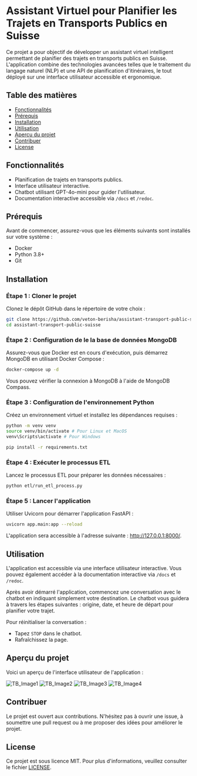 
# Assistant Virtuel pour Planifier les Trajets en Transports Publics en Suisse

Ce projet a pour objectif de développer un assistant virtuel intelligent permettant de planifier des trajets en transports publics en Suisse. L'application combine des technologies avancées telles que le traitement du langage naturel (NLP) et une API de planification d'itinéraires, le tout déployé sur une interface utilisateur accessible et ergonomique.

## Table des matières

- [Fonctionnalités](#fonctionnalités)
- [Prérequis](#prérequis)
- [Installation](#installation)
- [Utilisation](#utilisation)
- [Aperçu du projet](#aperçu-du-projet)
- [Contribuer](#contribuer)
- [License](#license)

## Fonctionnalités

- Planification de trajets en transports publics.
- Interface utilisateur interactive.
- Chatbot utilisant GPT-4o-mini pour guider l'utilisateur.
- Documentation interactive accessible via `/docs` et `/redoc`.

## Prérequis

Avant de commencer, assurez-vous que les éléments suivants sont installés sur votre système :

- Docker
- Python 3.8+
- Git

## Installation

### Étape 1 : Cloner le projet

Clonez le dépôt GitHub dans le répertoire de votre choix :

```bash
git clone https://github.com/veton-berisha/assistant-transport-public-suisse.git
cd assistant-transport-public-suisse
```

### Étape 2 : Configuration de le la base de données MongoDB

Assurez-vous que Docker est en cours d'exécution, puis démarrez MongoDB en utilisant Docker Compose :
    
```bash
docker-compose up -d
```
Vous pouvez vérifier la connexion à MongoDB à l'aide de MongoDB Compass.

### Étape 3 : Configuration de l'environnement Python

Créez un environnement virtuel et installez les dépendances requises :

```bash
python -m venv venv
source venv/bin/activate # Pour Linux et MacOS
venv\Scripts\activate # Pour Windows

pip install -r requirements.txt
```

### Étape 4 : Exécuter le processus ETL

Lancez le processus ETL pour préparer les données nécessaires :

```bash
python etl/run_etl_process.py
```

### Étape 5 : Lancer l'application

Utiliser Uvicorn pour démarrer l'application FastAPI :

```bash
uvicorn app.main:app --reload
```
L'application sera accessible à l'adresse suivante : http://127.0.0.1:8000/.

## Utilisation

L'application est accessible via une interface utilisateur interactive. Vous pouvez également accéder à la documentation interactive via `/docs` et `/redoc`.

Après avoir démarré l'application, commencez une conversation avec le chatbot en indiquant simplement votre destination. Le chatbot vous guidera à travers les étapes suivantes : origine, date, et heure de départ pour planifier votre trajet.

Pour réinitialiser la conversation : 
- Tapez `STOP` dans le chatbot.
- Rafraîchissez la page.

## Aperçu du projet

Voici un aperçu de l'interface utilisateur de l'application :
<!-- dossier img : 4 images, TB_Image1.png, TB_Image2.png, TB_Image3.png, TB_Image4.png -->

![TB_Image1](img/TB_Image1.png)
![TB_Image2](img/TB_Image2.png)
![TB_Image3](img/TB_Image3.png)
![TB_Image4](img/TB_Image4.png)

## Contribuer

Le projet est ouvert aux contributions. N'hésitez pas à ouvrir une issue, à soumettre une pull request ou à me proposer des idées pour améliorer le projet.

## License

Ce projet est sous licence MIT. Pour plus d'informations, veuillez consulter le fichier [LICENSE](LICENSE).

